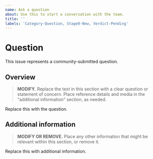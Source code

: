 ```yaml
---
name: Ask a question
about: Use this to start a conversation with the team.
title: ''
labels: 'Category-Question, Stage0-New, Verdict-Pending'
---
```


# Question

This issue represents a community-submitted question.

## Overview

> **MODIFY.** Replace the text in this section with a clear question or statement of concern. Place reference details and media in the "additional information" section, as needed.

Replace this with the question.

## Additional information

> **MODIFY OR REMOVE.** Place any other information that might be relevant within this section, or remove it.

Replace this with additional information.